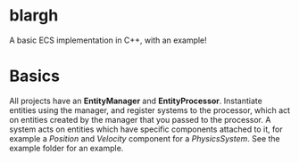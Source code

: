 # blargh
A basic ECS implementation in C++, with an example!

# Basics
All projects have an **EntityManager** and **EntityProcessor**. Instantiate entities using the manager, and register systems to the processor, which act on entities created by the manager that you passed to the processor. A system acts on entities which have specific components attached to it, for example a *Position* and *Velocity* component for a *PhysicsSystem*. See the example folder for an example.
